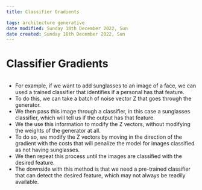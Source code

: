 ```yaml
---
title: Classifier Gradients

tags: architecture generative 
date modified: Sunday 18th December 2022, Sun
date created: Sunday 18th December 2022, Sun
---
```


# Classifier Gradients
```toc
```

- For example, if we want to add sunglasses to an image of a face, we can used a trained classifier that identifies if a personal has that feature.
- To do this, we can take a batch of noise vector Z that goes through the generator.
- We then pass this image through a classifier, in this case a sunglasses classifier, which will tell us if the output has that feature.
- We the use this information to modify the Z vectors, without modifying the weights of the generator at all.
- To do so, we modify the Z vectors by moving in the direction of the gradient with the costs that will penalize the model for images classified as not having sunglasses. 
- We then repeat this process until the images are classified with the desired feature.
- The downside with this method is that we need a pre-trained classifier that can detect the desired feature, which may not always be readily available.



